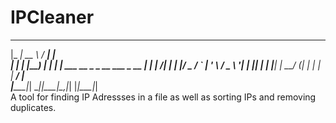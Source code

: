 # IPCleaner
  _____ _____   _____ _                            
 |_   _|  __ \ / ____| |                           
   | | | |__) | |    | | ___  __ _ _ __   ___ _ __ 
   | | |  ___/| |    | |/ _ \/ _` | '_ \ / _ \ '__|
  _| |_| |    | |____| |  __/ (_| | | | |  __/ |   
 |_____|_|     \_____|_|\___|\__,_|_| |_|\___|_|  
A tool for finding IP Adressses in a file as well as sorting IPs and removing duplicates.
